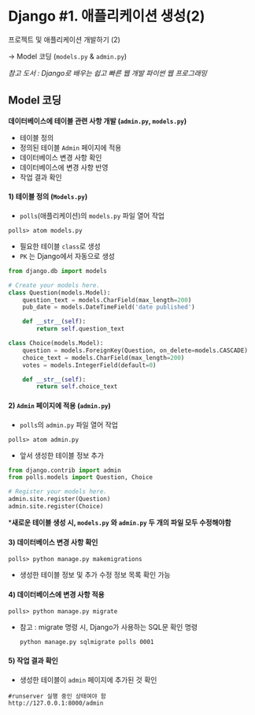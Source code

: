 # Django #1. 애플리케이션 생성(2)

프로젝트 및 애플리케이션 개발하기 (2) 

-> Model 코딩 (`models.py` & `admin.py`)



*참고 도서 : Django로 배우는 쉽고 빠른 웹 개발 파이썬 웹 프로그래밍*



## Model 코딩

**데이터베이스에 테이블 관련 사항 개발 (`admin.py`, `models.py`)**

- 테이블 정의
- 정의된 테이블 `Admin` 페이지에 적용
- 데이터베이스 변경 사항 확인
- 데이터베이스에 변경 사항 반영
- 작업 결과 확인



#### 1) 테이블 정의 (`Models.py`)

- `polls`(애플리케이션)의 `models.py` 파일 열어 작업

```shell
polls> atom models.py
```

- 필요한 테이블 `class`로 생성
- `PK` 는 Django에서 자동으로 생성

```python
from django.db import models

# Create your models here.
class Question(models.Model):
    question_text = models.CharField(max_length=200)
    pub_date = models.DateTimeField('date published')

    def __str__(self):
        return self.question_text

class Choice(models.Model):
    question = models.ForeignKey(Question, on_delete=models.CASCADE)
    choice_text = models.CharField(max_length=200)
    votes = models.IntegerField(default=0)

    def __str__(self):
        return self.choice_text
```



#### 2) `Admin` 페이지에 적용 (`admin.py`)

- `polls`의 `admin.py` 파일 열어 작업

```shell
polls> atom admin.py
```

- 앞서 생성한 테이블 정보 추가

```python
from django.contrib import admin
from polls.models import Question, Choice

# Register your models here.
admin.site.register(Question)
admin.site.register(Choice)
```



***새로운 테이블 생성 시, `models.py` 와 `admin.py` 두 개의 파일 모두 수정해야함**



#### 3) 데이터베이스 변경 사항 확인

```shell
polls> python manage.py makemigrations
```

- 생성한 테이블 정보 및 추가 수정 정보 목록 확인 가능



#### 4) 데이터베이스에 변경 사항 적용

```shell
polls> python manage.py migrate
```

- 참고 : migrate 명령 시, Django가 사용하는 SQL문 확인 명령

  ```shell
  python manage.py sqlmigrate polls 0001
  ```



#### 5) 작업 결과 확인

- 생성한 테이블이 `admin` 페이지에 추가된 것 확인

```shell
#runserver 실행 중인 상태여야 함
http://127.0.0.1:8000/admin
```

